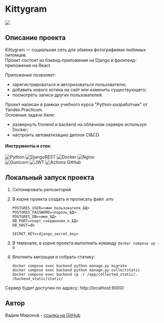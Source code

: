 # Kittygram

![](https://github.com/dmBra1n/kittygram_final/actions/workflows/main.yml/badge.svg)

## Описание проекта

Kittygram — социальная сеть для обмена фотографиями любимых питомцев.<br>
Проект состоит из бэкенд-приложения на Django и фронтенд-приложения на React.

Приложение позволяет: 
- зарегистрироваться и авторизоваться пользователю;
- добавить нового котика на сайт или изменить существующего;
- посмотреть записи других пользователей.

Проект написан в рамках учебного курса "Python-разработчик" от Yandex.Practicum.<br>
Основные задачи бали: 
- развернуть fronend и backend на облачном сервере используя Docker;
- настроить автоматизацию деплоя CI&CD.

#### Инструменты и стек:
![Python](https://img.shields.io/badge/python-3670A0?style=flat-square&logo=python&logoColor=ffdd54)
![DjangoREST](https://img.shields.io/badge/DJANGO-REST-ff1709?style=flat-square&logo=django&logoColor=white&color=ff1709&labelColor=gray)
![Docker](https://img.shields.io/badge/docker-%230db7ed.svg?style=flat-square&logo=docker&logoColor=white) 
![Nginx](https://img.shields.io/badge/nginx-%23009639.svg?style=flat-square&logo=nginx&logoColor=white) <br>
![Gunicorn](https://img.shields.io/badge/gunicorn-%298729.svg?style=flat-square&logo=gunicorn&logoColor=white) 
![JWT](https://img.shields.io/badge/JWT-black?style=flat-square&logo=JSON%20web%20tokens)
![Actions GitHub](https://img.shields.io/badge/github%20actions-%232671E5.svg?style=flat-square&logo=githubactions&logoColor=white)


## Локальный запуск проекта
1. Склонировать репозиторий
2. В корне проекта создать и прописать файл _.env_
  
    ```env
    POSTGRES_USER=<имя_пользователя_БД>
    POSTGRES_PASSWORD=<пароль_БД>
    POSTGRES_DB=<имя_БД>
    DB_PORT=<порт_соединения_к_БД>
    DB_HOST=db
    
    SECRET_KEY=<django_secret_key>
    ```
3. В теменале, в корне проекта выполнить команду `docker compose up -d`
4. Вполнить миграции и собрать статику:
     ```
     docker compose exec backend python manage.py migrate
     docker compose exec backend python manage.py collectstatic
     docker compose exec backend cp -r /app/collected_static/. /backend_static/static/  
     ```
Сервер будет доступен по адресу: http://localhost:9000/

  ## Автор
Вадим Миронов - [ссылка на GitHub](https://github.com/dmBra1n)
